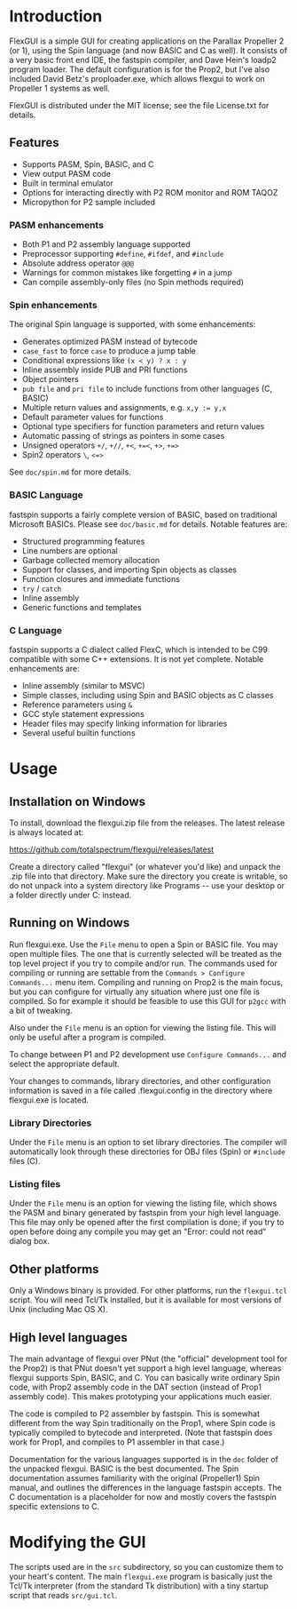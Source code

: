 # Introduction

FlexGUI is a simple GUI for creating applications on the Parallax Propeller 2 (or 1), using the Spin language (and now BASIC and C as well). It consists of a very basic front end IDE, the fastspin compiler, and Dave Hein's loadp2 program loader. The default configuration is for the Prop2, but I've also included David Betz's proploader.exe, which allows flexgui to work on Propeller 1 systems as well.

FlexGUI is distributed under the MIT license; see the file License.txt for details.

## Features

* Supports PASM, Spin, BASIC, and C
* View output PASM code
* Built in terminal emulator
* Options for interacting directly with P2 ROM monitor and ROM TAQOZ
* Micropython for P2 sample included

### PASM enhancements

* Both P1 and P2 assembly language supported
* Preprocessor supporting `#define`, `#ifdef`, and `#include`
* Absolute address operator `@@@`
* Warnings for common mistakes like forgetting `#` in a jump
* Can compile assembly-only files (no Spin methods required)

### Spin enhancements

The original Spin language is supported, with some enhancements:

* Generates optimized PASM instead of bytecode
* `case_fast` to force `case` to produce a jump table
* Conditional expressions like `(x < y) ? x : y`
* Inline assembly inside PUB and PRI functions
* Object pointers
* `pub file` and `pri file` to include functions from other languages (C, BASIC)
* Multiple return values and assignments, e.g. `x,y := y,x`
* Default parameter values for functions
* Optional type specifiers for function parameters and return values
* Automatic passing of strings as pointers in some cases
* Unsigned operators `+/`, `+//`, `+<`, `+=<`, `+>`, `+=>`
* Spin2 operators `\`, `<=>`

See `doc/spin.md` for more details.

### BASIC Language

fastspin supports a fairly complete version of BASIC, based on traditional Microsoft BASICs. Please see `doc/basic.md` for details. Notable features are:

* Structured programming features
* Line numbers are optional
* Garbage collected memory allocation
* Support for classes, and importing Spin objects as classes
* Function closures and immediate functions
* `try` / `catch`
* Inline assembly
* Generic functions and templates

### C Language

fastspin supports a C dialect called FlexC, which is intended to be C99 compatible with some C++ extensions. It is not yet complete. Notable enhancements are:

* Inline assembly (similar to MSVC)
* Simple classes, including using Spin and BASIC objects as C classes
* Reference parameters using `&`
* GCC style statement expressions
* Header files may specify linking information for libraries
* Several useful builtin functions

# Usage

## Installation on Windows

To install, download the flexgui.zip file from the releases. The latest release is always located at:

   https://github.com/totalspectrum/flexgui/releases/latest
   
Create a directory called "flexgui" (or whatever you'd like) and unpack the .zip file into that directory. Make sure the directory you create is writable, so do not unpack into a system directory like Programs -- use your desktop or a folder directly under C: instead.


## Running on Windows

Run flexgui.exe. Use the `File` menu to open a Spin or BASIC file. You may open multiple files. The one that is currently selected will be treated as the top level project if you try to compile and/or run. The commands used for compiling or running are settable from the `Commands > Configure Commands...` menu item. Compiling and running on Prop2 is the main focus, but you can configure for virtually any situation where just one file is compiled. So for example it should be feasible to use this GUI for `p2gcc` with a bit of tweaking.

Also under the `File` menu is an option for viewing the listing file. This will only be useful after a program is compiled.

To change between P1 and P2 development use `Configure Commands...` and select the appropriate default.

Your changes to commands, library directories, and other configuration information is saved in a file called .flexgui.config in the directory where flexgui.exe is located.

### Library Directories

Under the `File` menu is an option to set library directories. The compiler will automatically look through these directories for OBJ files (Spin) or `#include` files (C).

### Listing files

Under the `File` menu is an option for viewing the listing file, which shows the PASM and binary generated by fastspin from your high level language. This file may only be opened after the first compilation is done; if you try to open before doing any compile you may get an "Error: could not read" dialog box.


## Other platforms

Only a Windows binary is provided. For other platforms, run the `flexgui.tcl` script. You will need Tcl/Tk installed, but it is available for most versions of Unix (including Mac OS X).

## High level languages

The main advantage of flexgui over PNut (the "official" development tool for the Prop2) is that PNut doesn't yet support a high level language, whereas flexgui supports Spin, BASIC, and C. You can basically write ordinary Spin code, with Prop2 assembly code in the DAT section (instead of Prop1 assembly code). This makes prototyping your applications much easier.

The code is compiled to P2 assembler by fastspin. This is somewhat different from the way Spin traditionally on the Prop1, where Spin code is typically compiled to bytecode and interpreted. (Note that fastspin does work for Prop1, and compiles to P1 assembler in that case.)

Documentation for the various languages supported is in the `doc` folder of the unpacked flexgui. BASIC is the best documented. The Spin documentation assumes familiarity with the original (Propeller1) Spin manual, and outlines the differences in the language fastspin accepts. The C documentation is a placeholder for now and mostly covers the fastspin specific extensions to C.

# Modifying the GUI

The scripts used are in the `src` subdirectory, so you can customize them to your heart's content. The main `flexgui.exe` program is basically just the Tcl/Tk interpreter (from the standard Tk distribution) with a tiny startup script that reads `src/gui.tcl`.

